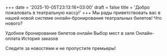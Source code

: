 +++
date = '2025-10-05T23:13:16+03:00'
draft = false
title = 'Добро пожаловать в театральную кассу!'
+++
Мы рады приветствовать вас в нашей новой системе онлайн-бронирования театральных билетов!
Что нового?

Удобное бронирование билетов онлайн
Выбор мест в зале
Онлайн-оплата
История заказов

Следите за новостями и не пропустите премьеры!